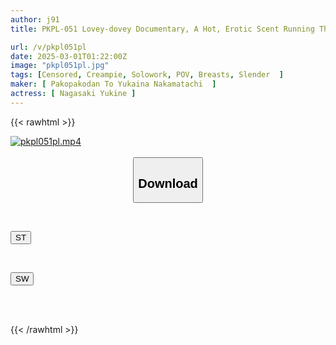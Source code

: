 ```yaml
---
author: j91
title: PKPL-051 Lovey-dovey Documentary, A Hot, Erotic Scent Running Through The Air. A One-day Date With Yukine Nakazaki.

url: /v/pkpl051pl
date: 2025-03-01T01:22:00Z
image: "pkpl051pl.jpg"
tags: [Censored, Creampie, Solowork, POV, Breasts, Slender	]
maker: [ Pakopakodan To Yukaina Nakamatachi  ]
actress: [ Nagasaki Yukine ]
---
```



{{< rawhtml >}}

<div class="video" data-videoid="ggYjj41oDVIqelg">
    <a href="javascript:;">
        <img src="/v/pkpl051pl/pkpl051pl.jpg" width="WIDTH" height="HEIGHT" alt="pkpl051pl.mp4" loading="lazy">
    </a>
</div>

<script type="text/javascript" src="https://j91.asia/asset/on-demand-st.js"></script>

<br>
  <link rel="stylesheet" href="https://j91.asia/asset/bs5.css">
  
  <center>
  <button class="btn btn-primary" type="button" data-bs-toggle="collapse" data-bs-target=".multi-collapse" aria-expanded="false" aria-controls="multiCollapseExample1 multiCollapseExample2"><h2>Download</h2></button></center>
</p>
<div class="row">
  <div class="col">
    <div class="collapse multi-collapse" id="multiCollapseExample1">
      <div class="card card-body">
	      	      <br>
<div class="buttons">  
<p><a href="/v/pkpl051pl/st.html" target="_blank"><button class="btn-hover color-3"><i class="fa fa-download"></i> ST</button></a></p></div>
    </div>
  </div>
</div>
  <div class="col">
    <div class="collapse multi-collapse" id="multiCollapseExample2">
      <div class="card card-body">
	      <br>
<div class="buttons">
<p><a href="/v/pkpl051pl/sw.html" target="_blank"><button class="btn-hover color-2"><i class="fa fa-download"></i> SW</button></a></p></div>
<br><br>
      </div>
    </div>
  </div>
</div>

{{< /rawhtml >}}